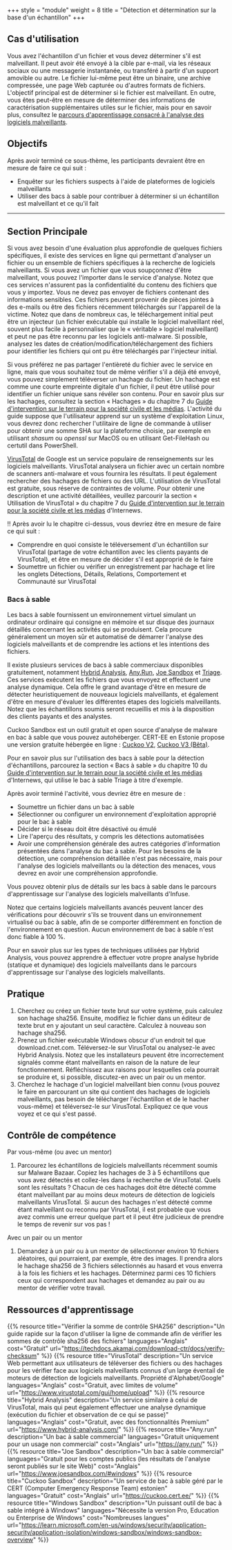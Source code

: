 +++
style = "module"
weight = 8
title = "Détection et détermination sur la base d'un échantillon"
+++

## Cas d'utilisation

Vous avez l'échantillon d'un fichier et vous devez déterminer s'il est malveillant. Il peut avoir été envoyé à la cible par e-mail, via les réseaux sociaux ou une messagerie instantanée, ou transféré à partir d'un support amovible ou autre. Le fichier lui-même peut être un binaire, une archive compressée, une page Web capturée ou d'autres formats de fichiers. L'objectif principal est de déterminer si le fichier est malveillant. En outre, vous êtes peut-être en mesure de déterminer des informations de caractérisation supplémentaires utiles sur le fichier, mais pour en savoir plus, consultez le [parcours d'apprentissage consacré à l'analyse des logiciels malveillants](fr/learning-path/3/).

## Objectifs

Après avoir terminé ce sous-thème, les participants devraient être en mesure de faire ce qui suit :

- Enquêter sur les fichiers suspects à l'aide de plateformes de logiciels malveillants
- Utiliser des bacs à sable pour contribuer à déterminer si un échantillon est malveillant et ce qu'il fait

---
## Section Principale

Si vous avez besoin d'une évaluation plus approfondie de quelques fichiers spécifiques, il existe des services en ligne qui permettant d'analyser un fichier ou un ensemble de fichiers spécifiques à la recherche de logiciels malveillants. Si vous avez un fichier que vous soupçonnez d'être malveillant, vous pouvez l'importer dans le service d'analyse. Notez que ces services n'assurent pas la confidentialité du contenu des fichiers que vous y importez. Vous ne devez pas envoyer de fichiers contenant des informations sensibles. Ces fichiers peuvent provenir de pièces jointes à des e-mails ou être des fichiers récemment téléchargés sur l'appareil de la victime. Notez que dans de nombreux cas, le téléchargement initial peut être un injecteur (un fichier exécutable qui installe le logiciel malveillant réel, souvent plus facile à personnaliser que le « véritable » logiciel malveillant) et peut ne pas être reconnu par les logiciels anti-malware. Si possible, analysez les dates de création/modification/téléchargement des fichiers pour identifier les fichiers qui ont pu être téléchargés par l'injecteur initial.

Si vous préférez ne pas partager l'entièreté du fichier avec le service en ligne, mais que vous souhaitez tout de même vérifier s'il a déjà été envoyé, vous pouvez simplement téléverser un hachage du fichier. Un hachage est comme une courte empreinte digitale d'un fichier, il peut être utilisé pour identifier un fichier unique sans révéler son contenu. Pour en savoir plus sur les hachages, consultez la section « Hachages » du chapitre 7 du [Guide d'intervention sur le terrain pour la société civile et les médias](https://internews.org/resource/field-guide-to-incident-response-for-civil-society-and-media/). L'activité du guide suppose que l'utilisateur apprend sur un système d'exploitation Linux, vous devrez donc rechercher l'utilitaire de ligne de commande à utiliser pour obtenir une somme SHA sur la plateforme choisie, par exemple en utilisant _shasum_ ou _openssl_ sur MacOS ou en utilisant Get-FileHash ou certutil dans PowerShell.

[VirusTotal](https://www.virustotal.com/) de Google est un service populaire de renseignements sur les logiciels malveillants. VirusTotal analysera un fichier avec un certain nombre de scanners anti-malware et vous fournira les résultats. Il peut également rechercher des hachages de fichiers ou des URL. L'utilisation de VirusTotal est gratuite, sous réserve de contraintes de volume. Pour obtenir une description et une activité détaillées, veuillez parcourir la section « Utilisation de VirusTotal » du chapitre 7 du [Guide d'intervention sur le terrain pour la société civile et les médias](https://internews.org/resource/field-guide-to-incident-response-for-civil-society-and-media/) d'Internews.

‼️ Après avoir lu le chapitre ci-dessus, vous devriez être en mesure de faire ce qui suit :

- Comprendre en quoi consiste le téléversement d'un échantillon sur VirusTotal (partage de votre échantillon avec les clients payants de VirusTotal), et être en mesure de décider s'il est approprié de le faire
- Soumettre un fichier ou vérifier un enregistrement par hachage et lire les onglets Détections, Détails, Relations, Comportement et Communauté sur VirusTotal

### Bacs à sable

Les bacs à sable fournissent un environnement virtuel simulant un ordinateur ordinaire qui consigne en mémoire et sur disque des journaux détaillés concernant les activités qui se produisent. Cela procure généralement un moyen sûr et automatisé de démarrer l'analyse des logiciels malveillants et de comprendre les actions et les intentions des fichiers.

Il existe plusieurs services de bacs à sable commerciaux disponibles gratuitement, notamment [Hybrid Analysis](https://www.hybrid-analysis.com/), [Any.Run](https://any.run/), [Joe Sandbox](https://www.joesandbox.com/) et [Triage](https://tria.ge/). Ces services exécutent les fichiers que vous envoyez et effectuent une analyse dynamique. Cela offre le grand avantage d'être en mesure de détecter heuristiquement de nouveaux logiciels malveillants, et également d'être en mesure d'évaluer les différentes étapes des logiciels malveillants. Notez que les échantillons soumis seront recueillis et mis à la disposition des clients payants et des analystes.

Cuckoo Sandbox est un outil gratuit et open source d'analyse de malware en bac à sable que vous pouvez autohéberger. CERT-EE en Estonie propose une version gratuite hébergée en ligne : [Cuckoo V2](https://cuckoo.cert.ee/), [Cuckoo V3 (Bêta)](https://cuckoo-hatch.cert.ee/).

Pour en savoir plus sur l'utilisation des bacs à sable pour la détection d'échantillons, parcourez la section « Bacs à sable » du chapitre 10 du [Guide d'intervention sur le terrain pour la société civile et les médias](https://internews.org/resource/field-guide-to-incident-response-for-civil-society-and-media/) d'Internews, qui utilise le bac à sable Triage à titre d'exemple.

Après avoir terminé l'activité, vous devriez être en mesure de :

- Soumettre un fichier dans un bac à sable
- Sélectionner ou configurer un environnement d'exploitation approprié pour le bac à sable
- Décider si le réseau doit être désactivé ou émulé
- Lire l'aperçu des résultats, y compris les détections automatisées
- Avoir une compréhension générale des autres catégories d'information présentées dans l'analyse du bac à sable. Pour les besoins de la détection, une compréhension détaillée n'est pas nécessaire, mais pour l'analyse des logiciels malveillants ou la détection des menaces, vous devrez en avoir une compréhension approfondie.

Vous pouvez obtenir plus de détails sur les bacs à sable dans le parcours d'apprentissage sur l'analyse des logiciels malveillants d'Infuse.

Notez que certains logiciels malveillants avancés peuvent lancer des vérifications pour découvrir s'ils se trouvent dans un environnement virtualisé ou bac à sable, afin de se comporter différemment en fonction de l'environnement en question. Aucun environnement de bac à sable n'est donc fiable à 100 %.

Pour en savoir plus sur les types de techniques utilisées par Hybrid Analysis, vous pouvez apprendre à effectuer votre propre analyse hybride (statique et dynamique) des logiciels malveillants dans le parcours d'apprentissage sur l'analyse des logiciels malveillants.

## Pratique

1. Cherchez ou créez un fichier texte brut sur votre système, puis calculez son hachage sha256. Ensuite, modifiez le fichier dans un éditeur de texte brut en y ajoutant un seul caractère. Calculez à nouveau son hachage sha256.
2. Prenez un fichier exécutable Windows obscur d'un endroit tel que download.cnet.com. Téléversez-le sur VirusTotal ou analysez-le avec Hybrid Analysis. Notez que les installateurs peuvent être incorrectement signalés comme étant malveillants en raison de la nature de leur fonctionnement. Réfléchissez aux raisons pour lesquelles cela pourrait se produire et, si possible, discutez-en avec un pair ou un mentor.
3. Cherchez le hachage d'un logiciel malveillant bien connu (vous pouvez le faire en parcourant un site qui contient des hachages de logiciels malveillants, pas besoin de télécharger l'échantillon et de le hacher vous-même) et téléversez-le sur VirusTotal. Expliquez ce que vous voyez et ce qui s'est passé.

## Contrôle de compétence

Par vous-même (ou avec un mentor)

1. Parcourez les échantillons de logiciels malveillants récemment soumis sur Malware Bazaar. Copiez les hachages de 3 à 5 échantillons que vous avez détectés et collez-les dans la recherche de VirusTotal. Quels sont les résultats ? Chacun de ces hachages doit être détecté comme étant malveillant par au moins deux moteurs de détection de logiciels malveillants VirusTotal. Si aucun des hachages n'est détecté comme étant malveillant ou reconnu par VirusTotal, il est probable que vous avez commis une erreur quelque part et il peut être judicieux de prendre le temps de revenir sur vos pas !

Avec un pair ou un mentor

1. Demandez à un pair ou à un mentor de sélectionner environ 10 fichiers aléatoires, qui pourraient, par exemple, être des images. Il prendra alors le hachage sha256 de 3 fichiers sélectionnés au hasard et vous enverra à la fois les fichiers et les hachages. Déterminez parmi ces 10 fichiers ceux qui correspondent aux hachages et demandez au pair ou au mentor de vérifier votre travail.

## Ressources d'apprentissage

{{% resource title="Vérifier la somme de contrôle SHA256" description="Un guide rapide sur la façon d'utiliser la ligne de commande afin de vérifier les sommes de contrôle sha256 des fichiers" languages="Anglais" cost="Gratuit" url="https://techdocs.akamai.com/download-ctr/docs/verify-checksum" %}}
{{% resource title="VirusTotal" description="Un service Web permettant aux utilisateurs de téléverser des fichiers ou des hachages pour les vérifier face aux logiciels malveillants connus d'un large éventail de moteurs de détection de logiciels malveillants. Propriété d'Alphabet/Google" languages="Anglais" cost="Gratuit, avec limites de volume" url="https://www.virustotal.com/gui/home/upload" %}}
{{% resource title="Hybrid Analysis" description="Un service similaire à celui de VirusTotal, mais qui peut également effectuer une analyse dynamique (exécution du fichier et observation de ce qui se passe)" languages="Anglais" cost="Gratuit, avec des fonctionnalités Premium" url="https://www.hybrid-analysis.com/" %}}
{{% resource title="Any.run" description="Un bac à sable commercial" languages="Gratuit uniquement pour un usage non commercial" cost="Anglais" url="https://any.run/" %}}
{{% resource title="Joe Sandbox" description="Un bac à sable commercial" languages="Gratuit pour les comptes publics (les résultats de l'analyse seront publiés sur le site Web)" cost="Anglais" url="https://www.joesandbox.com/#windows" %}}
{{% resource title="Cuckoo Sandbox" description="Un service de bac à sable géré par le CERT (Computer Emergency Response Team) estonien" languages="Gratuit" cost="Anglais" url="https://cuckoo.cert.ee/" %}}
{{% resource title="Windows Sandbox" description="Un puissant outil de bac à sable intégré à Windows" languages="Nécessite la version Pro, Education ou Enterprise de Windows" cost="Nombreuses langues" url="https://learn.microsoft.com/en-us/windows/security/application-security/application-isolation/windows-sandbox/windows-sandbox-overview" %}}